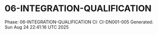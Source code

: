 # 06-INTEGRATION-QUALIFICATION
Phase: 06-INTEGRATION-QUALIFICATION
CI: CI-DN001-005
Generated: Sun Aug 24 22:41:16 UTC 2025

